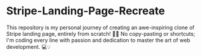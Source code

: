 # Stripe-Landing-Page-Recreate
 This repository is my personal journey of creating an awe-inspiring clone of Stripe landing page, entirely from scratch! 👩‍💻 No copy-pasting or shortcuts; I'm coding every line with passion and dedication to master the art of web development. 💻💡
